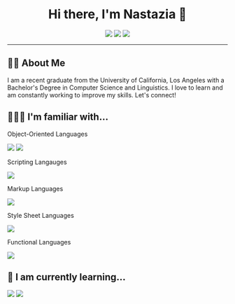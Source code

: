 <h1 align="center">
  Hi there, I'm Nastazia 👋
</h1>

<p align="center">
  <a href=https://www.linkedin.com/in/nastazia-coronado><img src="https://img.shields.io/badge/LinkedIn-0077B5?style=for-the-badge&logo=linkedin&logoColor=white"></a>
  <a href="mailto:nascoron@gmail.com?subject=Olá%20Nastazia"><img src="https://img.shields.io/badge/Gmail-D14836?style=for-the-badge&logo=gmail&logoColor=white"></a>
  <a href="https://devpost.com/nascoron?ref_content=user-portfolio&ref_feature=portfolio&ref_medium=global-nav"><img src="https://img.shields.io/badge/Devpost-003E54?style=for-the-badge&logo=Devpost&logoColor=white"></a>
</p>

<hr>

<h2>👧🏽 About Me</h2>

I am a recent graduate from the University of California, Los Angeles with a Bachelor's Degree in Computer Science and Linguistics. I love to learn and am constantly working to improve my skills. Let's connect!

<h2>👩🏽‍💻 I'm familiar with...</h2>

Object-Oriented Languages
<p>
  <img src="https://img.shields.io/badge/C%2B%2B-00599C?style=for-the-badge&logo=c%2B%2B&logoColor=white">
  <img src="https://img.shields.io/badge/Python-FFD43B?style=for-the-badge&logo=python&logoColor=blue">
</p>

Scripting Langauges
<p>
  <img src="https://img.shields.io/badge/JavaScript-323330?style=for-the-badge&logo=javascript&logoColor=F7DF1E">
</p>

Markup Languages
<p>
  <img src="https://img.shields.io/badge/HTML5-E34F26?style=for-the-badge&logo=html5&logoColor=white">
</p>

Style Sheet Languages
<p>
  <img src="https://img.shields.io/badge/CSS3-1572B6?style=for-the-badge&logo=css3&logoColor=white">
</p>

Functional Languages
<p>
  <img src="https://img.shields.io/badge/Haskell-5D4F85?style=for-the-badge&logo=haskell&logoColor=white">
</p>

<h2>🌱 I am currently learning...</h2>

<p>
  <img src="https://img.shields.io/badge/Microsoft_SQL_Server-CC2927?style=for-the-badge&logo=microsoft-sql-server&logoColor=white">
  <img src="https://img.shields.io/badge/C%23-239120?style=for-the-badge&logo=csharp&logoColor=white">
</p>
